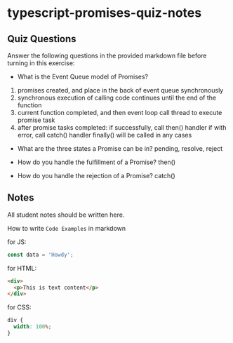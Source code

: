 # typescript-promises-quiz-notes

## Quiz Questions

Answer the following questions in the provided markdown file before turning in this exercise:

- What is the Event Queue model of Promises?

1. promises created, and place in the back of event queue synchronously
2. synchronous execution of calling code continues until the end of the function
3. current function completed, and then event loop call thread to execute promise task
4. after promise tasks completed:
   if successfully, call then() handler
   if with error, call catch() handler
   finally() will be called in any cases

- What are the three states a Promise can be in?
  pending, resolve, reject

- How do you handle the fulfillment of a Promise?
  then()

- How do you handle the rejection of a Promise?
  catch()

## Notes

All student notes should be written here.

How to write `Code Examples` in markdown

for JS:

```javascript
const data = 'Howdy';
```

for HTML:

```html
<div>
  <p>This is text content</p>
</div>
```

for CSS:

```css
div {
  width: 100%;
}
```
